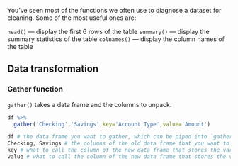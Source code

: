 You’ve seen most of the functions we often use to diagnose a dataset for cleaning. Some of the most useful ones are:

`head()` — display the first 6 rows of the table
`summary()` — display the summary statistics of the table
`colnames()` — display the column names of the table

## Data transformation
### Gather function
`gather()` takes a data frame and the columns to unpack.
```r
df %>%
  gather('Checking','Savings',key='Account Type',value='Amount')
```
```r
df # the data frame you want to gather, which can be piped into `gather()`
Checking, Savings # the columns of the old data frame that you want to turn into variables
key # what to call the column of the new data frame that stores the variables
value # what to call the column of the new data frame that stores the values
````
